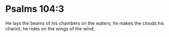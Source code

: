 # Psalms 104:3

He lays the beams of his chambers on the waters; he makes the clouds his chariot; he rides on the wings of the wind;
